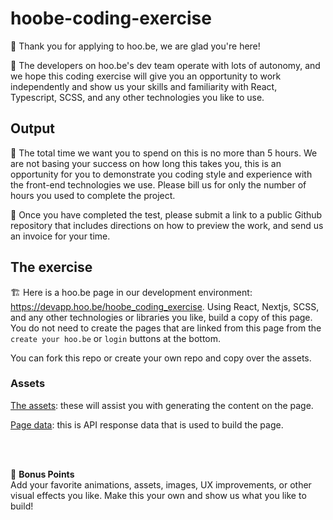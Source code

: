 # hoobe-coding-exercise

🚀 Thank you for applying to hoo.be, we are glad you're here!

🤖 The developers on hoo.be's dev team operate with lots of autonomy, and we hope this coding exercise will give you an opportunity to work independently and show us your skills and familiarity with React, Typescript, SCSS, and any other technologies you like to use.

## Output

🚢 The total time we want you to spend on this is no more than 5 hours. We are not basing your success on how long this takes you, this is an opportunity for you to demonstrate you coding style and experience with the front-end technologies we use. Please bill us for only the number of hours you used to complete the project.

🏁 Once you have completed the test, please submit a link to a public Github repository that includes directions on how to preview the work, and send us an invoice for your time.

## The exercise

🏗️ Here is a hoo.be page in our development environment: https://devapp.hoo.be/hoobe_coding_exercise. Using React, Nextjs, SCSS, and any other technologies or libraries you like, build a copy of this page. You do not need to create the pages that are linked from this page from the `create your hoo.be` or `login` buttons at the bottom.

You can fork this repo or create your own repo and copy over the assets.

### Assets

[The assets](/assets): these will assist you with generating the content on the page.

[Page data](pageData.json): this is API response data that is used to build the page.

<br>
<br>

🎰 **Bonus Points**<br>
Add your favorite animations, assets, images, UX improvements, or other visual effects you like. Make this your own and show us what you like to build!
